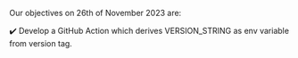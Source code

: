 Our objectives on 26th of November 2023 are:

:heavy_check_mark: Develop a GitHub Action which derives VERSION_STRING as env variable from version tag.
